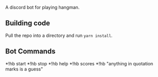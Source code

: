 A discord bot for playing hangman.

## Building code
Pull the repo into a directory and run `yarn install`.

## Bot Commands
*!hb start
*!hb stop
*!hb help
*!hb scores
*!hb "anything in quotation marks is a guess"

